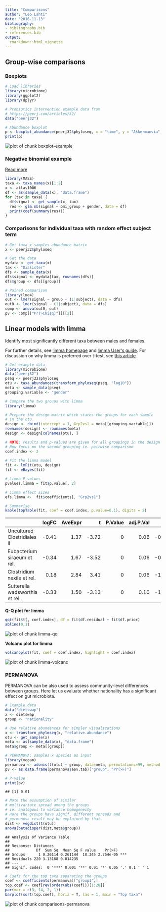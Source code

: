 ```yaml
---
title: "Comparisons"
author: "Leo Lahti"
date: "2016-11-13"
bibliography: 
- bibliography.bib
- references.bib
output: 
  rmarkdown::html_vignette
---
```

<!--
  %\VignetteEngine{knitr::rmarkdown}
  %\VignetteIndexEntry{microbiome tutorial - comparisons}
  %\usepackage[utf8]{inputenc}
  %\VignetteEncoding{UTF-8}  
-->


## Group-wise comparisons

### Boxplots


```r
# Load libraries
library(microbiome)
library(ggplot2)
library(dplyr)

# Probiotics intervention example data from
# https://peerj.com/articles/32/
data("peerj32")

# Abundance boxplot
p <- boxplot_abundance(peerj32$phyloseq, x = "time", y = "Akkermansia", line = "subject", color = "gender")
print(p)
```

![plot of chunk boxplot-example](figure/boxplot-example-1.png)







### Negative binomial example

[Read more](http://www.ats.ucla.edu/stat/r/dae/nbreg.htm)


```r
library(MASS)
taxa <- taxa_names(x)[1:2]
x <- atlas1006
df <- as(sample_data(x), "data.frame")
for (tax in taxa) {
  df$signal <- get_sample(x, tax)
  res <- glm.nb(signal ~ bmi_group + gender, data = df)
  print(coef(summary(res)))
}
```


### Comparisons for individual taxa with random effect subject term


```r
# Get taxa x samples abundance matrix
x <- peerj32$phyloseq

# Get the data
mydata <- get_taxa(x)
tax <- "Dialister"
dfs <- sample_data(x)
dfs$signal <- mydata[tax, rownames(dfs)]
dfs$group <- dfs[[group]]

# Paired comparison
library(lme4)
out <- lmer(signal ~ group + (1|subject), data = dfs)
out0 <- lmer(signal ~ (1|subject), data = dfs)
comp <- anova(out0, out)
pv <- comp[["Pr(>Chisq)"]][[2]]
```


## Linear models with limma

Identify most significantly different taxa between males and females.

For further details, see [limma
homepage](http://bioinf.wehi.edu.au/limma/) and [limma User's
guide](http://www.lcg.unam.mx/~lcollado/R/resources/limma-usersguide.pdf). For
discussion on why limma is preferred over t-test, see [this
article](http://www.plosone.org/article/info:doi/10.1371/journal.pone.0012336).


```r
# Get example data
library(microbiome)
data("peerj32")
pseq <- peerj32$phyloseq
otu <- taxa_abundances(transform_phyloseq(pseq, "log10"))
meta <- sample_data(pseq)
grouping.variable <- "gender" 

# Compare the two groups with limma
library(limma)

# Prepare the design matrix which states the groups for each sample
# in the otu
design <- cbind(intercept = 1, Grp2vs1 = meta[[grouping.variable]])
rownames(design) <- rownames(meta)
design <- design[colnames(otu), ]

# NOTE: results and p-values are given for all groupings in the design matrix
# Now focus on the second grouping ie. pairwise comparison
coef.index <- 2
     
# Fit the limma model
fit <- lmFit(otu, design)
fit <- eBayes(fit)

# Limma P-values
pvalues.limma = fit$p.value[, 2]

# Limma effect sizes
efs.limma <-  fit$coefficients[, "Grp2vs1"]

# Summarise 
kable(topTable(fit, coef = coef.index, p.value=0.1), digits = 2)
```



|                               | logFC| AveExpr|     t| P.Value| adj.P.Val|     B|
|:------------------------------|-----:|-------:|-----:|-------:|---------:|-----:|
|Uncultured Clostridiales II    | -0.41|    1.37| -3.72|       0|      0.06| -0.24|
|Eubacterium siraeum et rel.    | -0.34|    1.67| -3.52|       0|      0.06| -0.77|
|Clostridium nexile et rel.     |  0.18|    2.84|  3.41|       0|      0.06| -1.04|
|Sutterella wadsworthia et rel. | -0.33|    1.50| -3.13|       0|      0.10| -1.74|

**Q-Q plot for limma**


```r
qqt(fit$t[, coef.index], df = fit$df.residual + fit$df.prior)
abline(0,1)
```

![plot of chunk limma-qq](figure/limma-qq-1.png)

**Volcano plot for limma**


```r
volcanoplot(fit, coef = coef.index, highlight = coef.index)
```

![plot of chunk limma-volcano](figure/limma-volcano-1.png)


### PERMANOVA

PERMANOVA can be also used to assess community-level differences
between groups. Here let us evaluate whether nationality has a
significant effect on gut microbiota.


```r
# Example data
data("dietswap")
x <- dietswap
group <- "nationality"

# Use relative abundances for simpler visualizations
x <- transform_phyloseq(x, "relative.abundance")
otu <- get_sample(x)
meta <- as(sample_data(x), "data.frame")
meta$group <- meta[[group]]

# PERMANOVA: samples x species as input
library(vegan)
permanova <- adonis(t(otu) ~ group, data=meta, permutations=99, method = "bray")
pv <- as.data.frame(permanova$aov.tab)["group", "Pr(>F)"]

# P-value
print(pv)
```

```
## [1] 0.01
```

```r
# Note the assumption of similar
# multivariate spread among the groups
# ie. analogous to variance homogeneity
# Here the groups have signif. different spreads and
# permanova result may be explained by that.
dist <- vegdist(t(otu))
anova(betadisper(dist,meta$group))
```

```
## Analysis of Variance Table
## 
## Response: Distances
##            Df  Sum Sq  Mean Sq F value    Pr(>F)    
## Groups      1 0.26114 0.261144  18.345 2.754e-05 ***
## Residuals 220 3.13168 0.014235                      
## ---
## Signif. codes:  0 '***' 0.001 '**' 0.01 '*' 0.05 '.' 0.1 ' ' 1
```

```r
# Coefs for the top taxa separating the groups
coef <- coefficients(permanova)["group1",]
top.coef <- coef[rev(order(abs(coef)))[1:20]]
par(mar = c(3, 14, 2, 1))
barplot(sort(top.coef), horiz = T, las = 1, main = "Top taxa")
```

![plot of chunk comparisons-permanova](figure/comparisons-permanova-1.png)


